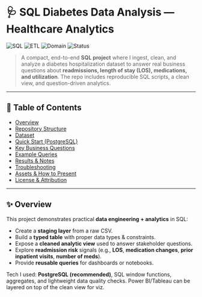 # 🩺 SQL Diabetes Data Analysis — Healthcare Analytics

![SQL](https://img.shields.io/badge/SQL-PostgreSQL-blue)
![ETL](https://img.shields.io/badge/ETL-Staging%20%E2%86%92%20Typed%20%E2%86%92%20Views-brightgreen)
![Domain](https://img.shields.io/badge/Domain-Healthcare-purple)
![Status](https://img.shields.io/badge/Project-Active-success)

> A compact, end-to-end **SQL project** where I ingest, clean, and analyze a diabetes hospitalization dataset to answer real business questions about **readmissions, length of stay (LOS), medications, and utilization**. The repo includes reproducible SQL scripts, a clean view, and question-driven analytics.

---

## 🧭 Table of Contents
- [Overview](#-overview)
- [Repository Structure](#-repository-structure)
- [Dataset](#-dataset)
- [Quick Start (PostgreSQL)](#-quick-start-postgresql)
- [Key Business Questions](#-key-business-questions)
- [Example Queries](#-example-queries)
- [Results & Notes](#-results--notes)
- [Troubleshooting](#-troubleshooting)
- [Assets & How to Present](#-assets--how-to-present)
- [License & Attribution](#-license--attribution)

---

## ✨ Overview
This project demonstrates practical **data engineering + analytics** in SQL:
- Create a **staging layer** from a raw CSV.
- Build a **typed table** with proper data types & constraints.
- Expose a **cleaned analytic view** used to answer stakeholder questions.
- Explore **readmission risk** signals (e.g., **LOS**, **medication changes**, **prior inpatient visits**, **number of meds**).
- Provide **reusable queries** for dashboards or notebooks.

Tech I used: **PostgreSQL (recommended)**, SQL window functions, aggregates, and lightweight data quality checks. Power BI/Tableau can be layered on top of the clean view for viz.

